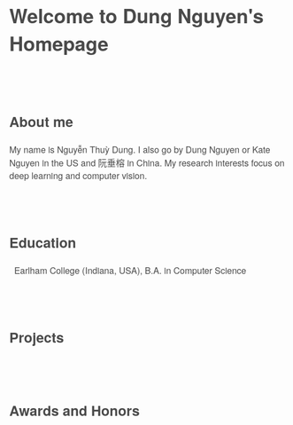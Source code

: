 <content style="color:#4a4a4a; font-family:Helvetica Neue;">
  <h1 style="font-size:35px">Welcome to Dung Nguyen's Homepage</h1>
  <br/>
  <br/>
  <h2 style="font-size:25px">About me</h2>
    <p style="font-size:16px;">
    My name is Nguyễn Thuỳ Dung. I also go by Dung Nguyen or Kate Nguyen in the US and 阮垂榕 in China. My research interests focus on deep learning and computer vision.
    </p>
  <br/>
  <br/>

  <h2 style="font-size:25px">Education</h2>
    <p style="font-size:16px;">
      <i class="fas fa-graduation-cap fa-lg" style="color: rgb(70,70,70)"></i>&nbsp; Earlham College (Indiana, USA), B.A. in Computer Science
    </p>                                                                     
  <br/>
  <br/>

  <h2 style="font-size:25px">Projects</h2>
    <p style="font-size:16px;">
    </p>
  <br/>
  <br/>

  <h2 style="font-size:25px">Awards and Honors</h2>
    <p style="font-size:16px;">
    </p>
  <br/>
  <br/>
</content>
